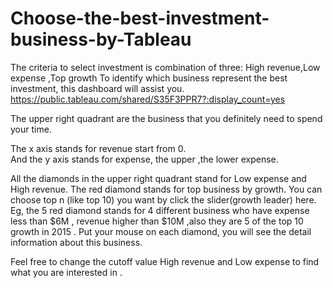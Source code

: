 # Choose-the-best-investment-business-by-Tableau

The criteria to select investment is combination of three: 
High revenue,Low expense ,Top growth
To identify which business represent the best investment, this dashboard will assist you.
https://public.tableau.com/shared/S35F3PPR7?:display_count=yes

The upper right quadrant are the business that you definitely need to spend your time.

The x axis stands for revenue start from 0.  
And the y axis stands for expense, the upper ,the lower expense.

All the diamonds in the upper right quadrant stand for Low expense and High revenue.
The red diamond stands for top business by growth. You can choose top n (like top 10) you want by click the slider(growth leader) here.
Eg, the 5 red diamond stands for 4 different business who have  expense less than $6M , revenue higher than $10M ,also they are 5 of the top 10 growth in 2015 . 
Put your mouse on each diamond, you will see the detail information about this business. 
 
Feel free to change the cutoff value High revenue and Low expense to find what you are interested in .

